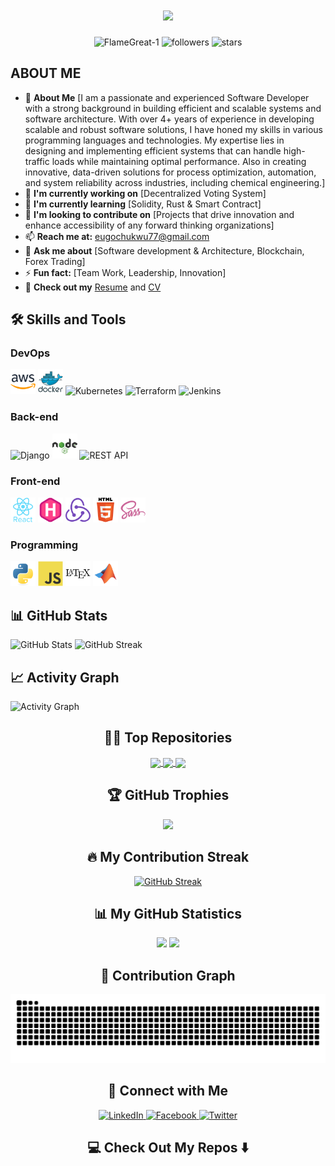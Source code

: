 <h1 align="center">
  <img src="https://readme-typing-svg.herokuapp.com/?lines=Welcome+to+my+GitHub!;I'm+IZIOGO+EMMANUEL+UGOCHUKWU;Full-Stack+Developer;Software+Architect;Chemical+Engineer;Open+Source+Enthusiast&center=true&size=30">
</h1>

<p align="center">
  <img src="https://komarev.com/ghpvc/?username=FlameGreat-1&label=Profile%20views&color=0e75b6&style=flat" alt="FlameGreat-1" />
  <img src="https://img.shields.io/github/followers/FlameGreat-1?label=Followers&style=social" alt="followers">
  <img src="https://img.shields.io/github/stars/FlameGreat-1?label=Stars&style=social" alt="stars">
</p>

<h2>ABOUT ME</h2>

- 👨 **About Me** [I am a passionate and experienced Software Developer with a strong background in building efficient and scalable systems and software architecture. With over 4+ years of experience in developing scalable and robust software solutions, I have honed my skills in various programming languages and technologies. My expertise lies in designing and implementing efficient systems that can handle high-traffic loads while maintaining optimal performance. Also in creating innovative, data-driven solutions for process optimization, automation, and system reliability across industries, including chemical engineering.]
- 🔭 **I'm currently working on** [Decentralized Voting System]
- 🌱 **I'm currently learning** [Solidity, Rust & Smart Contract]
- 👯 **I'm looking to contribute on** [Projects that drive innovation and enhance accessibility of any forward thinking organizations]
- 📫 **Reach me at:** eugochukwu77@gmail.com
- 💬 **Ask me about** [Software development & Architecture, Blockchain, Forex Trading]
- ⚡ **Fun fact:** [Team Work, Leadership, Innovation]
- 📄 **Check out my** [Resume](https://github.com/FlameGreat-1/FlameGreat-1/raw/main/MY_RESUME.pdf) and [CV](https://github.com/FlameGreat-1/FlameGreat-1/raw/main/MY_CV.pdf)

<h2>🛠️ Skills and Tools</h2>
<h3>DevOps</h3>
<p>
  <img src="https://raw.githubusercontent.com/devicons/devicon/master/icons/amazonwebservices/amazonwebservices-original-wordmark.svg" alt="AWS" width="40" height="40"/>
  <img src="https://raw.githubusercontent.com/devicons/devicon/master/icons/docker/docker-original-wordmark.svg" alt="Docker" width="40" height="40"/>
  <img src="https://www.vectorlogo.zone/logos/kubernetes/kubernetes-icon.svg" alt="Kubernetes" width="40" height="40"/>
  <img src="https://www.vectorlogo.zone/logos/terraformio/terraformio-icon.svg" alt="Terraform" width="40" height="40"/>
  <img src="https://www.vectorlogo.zone/logos/jenkins/jenkins-icon.svg" alt="Jenkins" width="40" height="40"/>
</p>

<h3>Back-end</h3>
<p>
  <img src="https://cdn.worldvectorlogo.com/logos/django.svg" alt="Django" width="40" height="40"/>
  <img src="https://raw.githubusercontent.com/devicons/devicon/master/icons/nodejs/nodejs-original-wordmark.svg" alt="Node.js" width="40" height="40"/>
  <img src="https://www.vectorlogo.zone/logos/getpostman/getpostman-icon.svg" alt="REST API" width="40" height="40"/>
</p>

<h3>Front-end</h3>
<p>
  <img src="https://raw.githubusercontent.com/devicons/devicon/master/icons/react/react-original-wordmark.svg" alt="React" width="40" height="40"/>
  <img src="https://raw.githubusercontent.com/devicons/devicon/master/icons/hugo/hugo-original.svg" alt="Hugo" width="40" height="40"/>
  <img src="https://raw.githubusercontent.com/devicons/devicon/master/icons/redux/redux-original.svg" alt="Redux" width="40" height="40"/>
  <img src="https://raw.githubusercontent.com/devicons/devicon/master/icons/html5/html5-original-wordmark.svg" alt="HTML5" width="40" height="40"/>
  <img src="https://raw.githubusercontent.com/devicons/devicon/master/icons/sass/sass-original.svg" alt="SCSS" width="40" height="40"/>
</p>

<h3>Programming</h3>
<p>
  <img src="https://raw.githubusercontent.com/devicons/devicon/master/icons/python/python-original.svg" alt="Python" width="40" height="40"/>
  <img src="https://raw.githubusercontent.com/devicons/devicon/master/icons/javascript/javascript-original.svg" alt="JavaScript" width="40" height="40"/>
  <img src="https://raw.githubusercontent.com/devicons/devicon/master/icons/latex/latex-original.svg" alt="LaTeX" width="40" height="40"/>
  <img src="https://raw.githubusercontent.com/devicons/devicon/master/icons/matlab/matlab-original.svg" alt="MATLAB" width="40" height="40"/>
</p>

<h2>📊 GitHub Stats</h2>
<div>
  <img src="https://github-readme-stats.vercel.app/api?username=FlameGreat-1&show_icons=true&theme=radical" alt="GitHub Stats" />
  <img src="https://github-readme-streak-stats.herokuapp.com/?user=FlameGreat-1&theme=radical" alt="GitHub Streak" />
</div>

<h2>📈 Activity Graph</h2>
<img alt="Activity Graph" src="https://github-readme-activity-graph.vercel.app/graph?username=FlameGreat-1&theme=github-dark&hide_border=true" />

<h2 align="center">👨‍💻 Top Repositories</h2>

<div align="center">
  <a href="https://github.com/FlameGreat-1/Loan-Fraud-Detection-System/tree/master">
    <img align="center" src="https://github-readme-stats.vercel.app/api/pin/?username=FlameGreat-1&repo=Loan-Fraud-Detection-System&theme=radical" />
  </a>
  <a href="https://github.com/FlameGreat-1/Feed-composition-variation-in-optimum-sequencing-of-distillation-column/tree/master">
    <img align="center" src="https://github-readme-stats.vercel.app/api/pin/?username=FlameGreat-1&repo=Feed-composition-variation-in-optimum-sequencing-of-distillation-column&theme=radical" />
  </a>
  <a href="https://github.com/FlameGreat-1/Hospital-Web-Application/tree/master">
    <img align="center" src="https://github-readme-stats.vercel.app/api/pin/?username=FlameGreat-1&repo=Hospital-Web-Application&theme=radical" />
  </a>
</div>

<h2 align="center">🏆 GitHub Trophies</h2>
<div align="center">
  <img src="https://github-profile-trophy.vercel.app/?username=FlameGreat-1&theme=darkhub&no-frame=true&margin-w=15&margin-h=15" />
</div>

<h2 align="center">🔥 My Contribution Streak</h2>
<p align="center">
  <a href="https://git.io/streak-stats">
    <img src="http://github-readme-streak-stats.herokuapp.com?user=FlameGreat-1&theme=radical&hide_border=true" alt="GitHub Streak" />
  </a>
</p>

<h2 align="center">📊 My GitHub Statistics</h2>
<div align="center">
  <img height="180em" src="https://github-readme-stats.vercel.app/api?username=FlameGreat-1&show_icons=true&theme=radical&include_all_commits=true&count_private=true"/>
  <img height="180em" src="https://github-readme-stats.vercel.app/api/top-langs/?username=FlameGreat-1&layout=compact&langs_count=8&theme=radical&hide=html,css"/>
</div>

<h2 align="center">🐍 Contribution Graph</h2>
<div align="center">
  <img src="https://github.com/FlameGreat-1/FlameGreat-1/blob/output/github-contribution-grid-snake.svg" />
</div>

<h2 align="center">🤝 Connect with Me</h2>
<div align="center">
  <a href="https://linkedin.com/in/emmanuel-ugochukwu-iziogo">
    <img src="https://img.shields.io/badge/LinkedIn-0077B5?style=for-the-badge&logo=linkedin&logoColor=white" alt="LinkedIn"/>
  </a>
  <a href="https://facebook.com/flame.great">
    <img src="https://img.shields.io/badge/Facebook-1877F2?style=for-the-badge&logo=facebook&logoColor=white" alt="Facebook"/>
  </a>
  <a href="https://twitter.com/Flame_Great1">
    <img src="https://img.shields.io/badge/Twitter-1DA1F2?style=for-the-badge&logo=twitter&logoColor=white" alt="Twitter"/>
  </a>
</div>

<h2 align="center">💻 Check Out My Repos ⬇️</h2>
